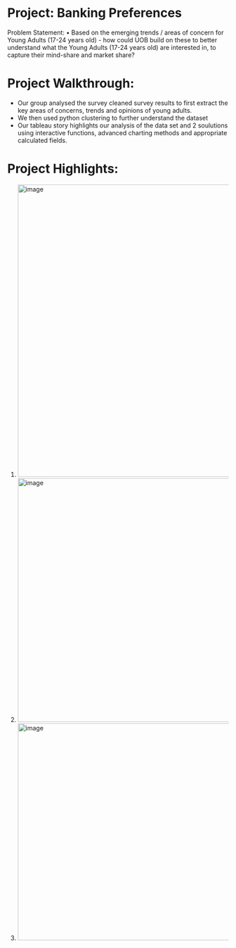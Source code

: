 

# Project: Banking Preferences
Problem Statement:
•	Based on the emerging trends / areas of concern for Young Adults (17-24 years old) - how could UOB build on these to better understand what the Young Adults (17-24 years old) are interested in, to capture their mind-share and market share?

# Project Walkthrough:
- Our group analysed the survey cleaned survey results to first extract the key areas of concerns, trends and opinions of young adults.
- We then used python clustering to further understand the dataset 
- Our tableau story highlights our analysis of the data set and 2 soulutions using interactive functions, advanced charting methods and appropriate calculated fields.

# Project Highlights:
1. <img width="664" alt="image" src="https://user-images.githubusercontent.com/129648107/229425865-10fc07a5-d6f1-4a2e-90e3-df97830e0f4b.png">
2. <img width="554" alt="image" src="https://user-images.githubusercontent.com/129648107/229425996-0e3f2af5-f1e8-4ffd-8f85-635add38f698.png">
3. <img width="493" alt="image" src="https://user-images.githubusercontent.com/129648107/229426263-60d904c2-76f4-4b8c-8f04-74db108a60e6.png">




